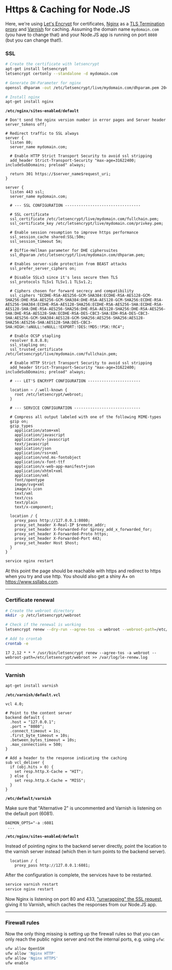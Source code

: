 # Https & Caching for Node.JS

Here, we're using [Let's Encrypt](https://letsencrypt.org/) for certificates, [Nginx](https://www.nginx.com/) as a [TLS Termination proxy](https://en.wikipedia.org/wiki/TLS_termination_proxy) and [Varnish](https://www.varnish-cache.org) for caching. Assuming the domain name `mydomain.com` (you have to change that) and your Node.JS app is running on port `8080` (but you can change that!).

### SSL

```bash
# Create the certificate with letsencrypt
apt-get install letsencrypt
letsencrypt certonly --standalone -d mydomain.com

# Generate DH-Parameter for nginx
openssl dhparam -out /etc/letsencrypt/live/mydomain.com/dhparam.pem 2048

# Install nginx
apt-get install nginx
```

**`/etc/nginx/sites-enabled/default`**

```nginxconf
# Don't send the nginx version number in error pages and Server header
server_tokens off;

# Redirect traffic to SSL always
server {
  listen 80;
  server_name mydomain.com;

  # Enable HTTP Strict Transport Security to avoid ssl stripping
  add_header Strict-Transport-Security "max-age=31622400; includeSubDomains; preload" always;

  return 301 https://$server_name$request_uri;
}

server {
  listen 443 ssl;
  server_name mydomain.com;

  # --- SSL CONFIGURATION ---------------------------------

  # SSL certificate
  ssl_certificate /etc/letsencrypt/live/mydomain.com/fullchain.pem;
  ssl_certificate_key /etc/letsencrypt/live/mydomain.com/privkey.pem;

  # Enable session resumption to improve https performance
  ssl_session_cache shared:SSL:50m;
  ssl_session_timeout 5m;

  # Diffie-Hellman parameter for DHE ciphersuites
  ssl_dhparam /etc/letsencrypt/live/mydomain.com/dhparam.pem;

  # Enables server-side protection from BEAST attacks
  ssl_prefer_server_ciphers on;

  # Disable SSLv3 since it's less secure then TLS
  ssl_protocols TLSv1 TLSv1.1 TLSv1.2;

  # Ciphers chosen for forward secrecy and compatibility
  ssl_ciphers "ECDHE-RSA-AES256-GCM-SHA384:ECDHE-RSA-AES128-GCM-SHA256:DHE-RSA-AES256-GCM-SHA384:DHE-RSA-AES128-GCM-SHA256:ECDHE-RSA-AES256-SHA384:ECDHE-RSA-AES128-SHA256:ECDHE-RSA-AES256-SHA:ECDHE-RSA-AES128-SHA:DHE-RSA-AES256-SHA256:DHE-RSA-AES128-SHA256:DHE-RSA-AES256-SHA:DHE-RSA-AES128-SHA:ECDHE-RSA-DES-CBC3-SHA:EDH-RSA-DES-CBC3-SHA:AES256-GCM-SHA384:AES128-GCM-SHA256:AES256-SHA256:AES128-SHA256:AES256-SHA:AES128-SHA:DES-CBC3-SHA:HIGH:!aNULL:!eNULL:!EXPORT:!DES:!MD5:!PSK:!RC4";

  # Enable OCSP stapling
  resolver 8.8.8.8;
  ssl_stapling on;
  ssl_trusted_certificate /etc/letsencrypt/live/mydomain.com/fullchain.pem;

  # Enable HTTP Strict Transport Security to avoid ssl stripping
  add_header Strict-Transport-Security "max-age=31622400; includeSubDomains; preload" always;

  # --- LET'S ENCRYPT CONFIGURATION -----------------------

  location ~ /.well-known {
    root /etc/letsencrypt/webroot;
  }

  # --- SERVICE CONFIGURATION -----------------------------

  # Compress all output labeled with one of the following MIME-types
  gzip on;
  gzip_types
    application/atom+xml
    application/javascript
    application/x-javascript
    text/javascript
    application/json
    application/rss+xml
    application/vnd.ms-fontobject
    application/x-font-ttf
    application/x-web-app-manifest+json
    application/xhtml+xml
    application/xml
    font/opentype
    image/svg+xml
    image/x-icon
    text/xml
    text/css
    text/plain
    text/x-component;

  location / {
    proxy_pass http://127.0.0.1:8080;
    proxy_set_header X-Real-IP $remote_addr;
    proxy_set_header X-Forwarded-For $proxy_add_x_forwarded_for;
    proxy_set_header X-Forwarded-Proto https;
    proxy_set_header X-Forwarded-Port 443;
    proxy_set_header Host $host;
  }
}
```

```bash
service nginx restart
```

At this point the page should be reachable with https and redirect to https when you try and use http. You should also get a shiny A+ on https://www.ssllabs.com.

---

### Certificate renewal

```bash
# Create the webroot directory
mkdir -p /etc/letsencrypt/webroot

# Check if the renewal is working
letsencrypt renew --dry-run --agree-tos -a webroot --webroot-path=/etc/letsencrypt/webroot

# Add to crontab
crontab -e
```

```crontab
17 2,12 * * * /usr/bin/letsencrypt renew --agree-tos -a webroot --webroot-path=/etc/letsencrypt/webroot >> /var/log/le-renew.log
```

---

### Varnish

```bash
apt-get install varnish
```

**`/etc/varnish/default.vcl`**

```nginxconf
vcl 4.0;

# Point to the content server
backend default {
  .host = "127.0.0.1";
  .port = "8080";
  .connect_timeout = 1s;
  .first_byte_timeout = 10s;
  .between_bytes_timeout = 10s;
  .max_connections = 500;
}

# Add a header to the response indicating the caching
sub vcl_deliver {
  if (obj.hits > 0) {
    set resp.http.X-Cache = "HIT";
  } else {
    set resp.http.X-Cache = "MISS";
  }
}
```

**`/etc/default/varnish`**

Make sure that "Alternative 2" is uncommented and Varnish is listening on the default port (6081).

```nginxconf
DAEMON_OPTS="-a :6081
 ...
```

**`/etc/nginx/sites-enabled/default`**

Instead of pointing nginx to the backend server directly, point the location to the varnish server instead (which then in turn points to the backend server).

```nginxconf
  location / {
    proxy_pass http://127.0.0.1:6081;
```

After the configuration is complete, the services have to be restarted.

```bash
service varnish restart
service nginx restart
```

Now Nginx is listening on port 80 and 433, ["unwrapping" the SSL request](https://en.wikipedia.org/wiki/TLS_termination_proxy), giving it to Varnish, which caches the responses from our Node.JS app.

---

### Firewall rules

Now the only thing missing is setting up the firewall rules so that you can only reach the public nginx server and not the internal ports, e.g. using `ufw`:

```bash
ufw allow OpenSSH
ufw allow 'Nginx HTTP'
ufw allow 'Nginx HTTPS'
ufw enable
```
